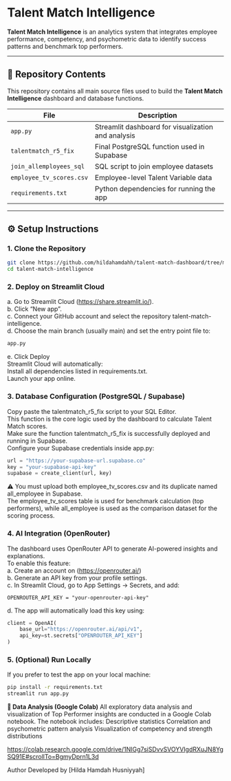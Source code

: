 # Talent Match Intelligence

**Talent Match Intelligence** is an analytics system that integrates employee performance, competency, and psychometric data to identify success patterns and benchmark top performers.

---

## 📁 Repository Contents

This repository contains all main source files used to build the **Talent Match Intelligence** dashboard and database functions.

| File | Description |
|------|--------------|
| `app.py` | Streamlit dashboard for visualization and analysis |
| `talentmatch_r5_fix` | Final PostgreSQL function used in Supabase |
| `join_allemployees_sql` | SQL script to join employee datasets |
| `employee_tv_scores.csv` | Employee-level Talent Variable data |
| `requirements.txt` | Python dependencies for running the app |

---

## ⚙️ Setup Instructions

### 1. Clone the Repository
```bash
git clone https://github.com/hildahamdahh/talent-match-dashboard/tree/main
cd talent-match-intelligence
```

### 2. Deploy on Streamlit Cloud
a. Go to Streamlit Cloud (https://share.streamlit.io/).    
b. Click “New app”.  
c. Connect your GitHub account and select the repository talent-match-intelligence.  
d. Choose the main branch (usually main) and set the entry point file to:
```bash
app.py
```
e. Click Deploy  
Streamlit Cloud will automatically:  
Install all dependencies listed in requirements.txt.  
Launch your app online.  

### 3. Database Configuration (PostgreSQL / Supabase)
Copy paste the talentmatch_r5_fix script to your SQL Editor.  
This function is the core logic used by the dashboard to calculate Talent Match scores.  
Make sure the function talentmatch_r5_fix is successfully deployed and running in Supabase.  
Configure your Supabase credentials inside app.py:  
```python
url = "https://your-supabase-url.supabase.co"
key = "your-supabase-api-key"
supabase = create_client(url, key)
```
⚠️ You must upload both employee_tv_scores.csv and its duplicate named all_employee in Supabase.  
The employee_tv_scores table is used for benchmark calculation (top performers), while all_employee is used as the comparison dataset for the scoring process.  

### 4. AI Integration (OpenRouter)
The dashboard uses OpenRouter API to generate AI-powered insights and explanations.  
To enable this feature:  
a. Create an account on (https://openrouter.ai/)  
b. Generate an API key from your profile settings.  
c. In Streamlit Cloud, go to App Settings → Secrets, and add:  
```
OPENROUTER_API_KEY = "your-openrouter-api-key"
```
d. The app will automatically load this key using:
```python
client = OpenAI(
    base_url="https://openrouter.ai/api/v1",
    api_key=st.secrets["OPENROUTER_API_KEY"]
)
```

### 5. (Optional) Run Locally
If you prefer to test the app on your local machine:
```bash
pip install -r requirements.txt
streamlit run app.py
```

**📁 Data Analysis (Google Colab)**
All exploratory data analysis and visualization of Top Performer insights are conducted in a Google Colab notebook.
The notebook includes:
Descriptive statistics
Correlation and psychometric pattern analysis
Visualization of competency and strength distributions

https://colab.research.google.com/drive/1NIGg7siSDvvSVOYVIgdRXuJN8YgSQ91E#scrollTo=BgmyDprn1L3d

Author
Developed by [Hilda Hamdah Husniyyah]
